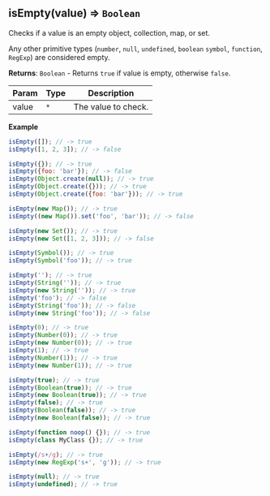 <a name="isEmpty"></a>

## isEmpty(value) ⇒ <code>Boolean</code>
Checks if a value is an empty object, collection, map, or set.

Any other primitive types (`number`, `null`, `undefined`, `boolean` `symbol`, `function`, `RegExp`) are considered empty.

**Returns**: <code>Boolean</code> - Returns `true` if value is empty, otherwise `false`.

| Param | Type | Description |
| --- | --- | --- |
| value | <code>\*</code> | The value to check. |

**Example**
```js
isEmpty([]); // -> true
isEmpty([1, 2, 3]); // -> false

isEmpty({}); // -> true
isEmpty({foo: 'bar'}); // -> false
isEmpty(Object.create(null)); // -> true
isEmpty(Object.create({})); // -> true
isEmpty(Object.create({foo: 'bar'})); // -> true

isEmpty(new Map()); // -> true
isEmpty((new Map()).set('foo', 'bar')); // -> false

isEmpty(new Set()); // -> true
isEmpty(new Set([1, 2, 3])); // -> false

isEmpty(Symbol()); // -> true
isEmpty(Symbol('foo')); // -> true

isEmpty(''); // -> true
isEmpty(String('')); // -> true
isEmpty(new String('')); // -> true
isEmpty('foo'); // -> false
isEmpty(String('foo')); // -> false
isEmpty(new String('foo')); // -> false

isEmpty(0); // -> true
isEmpty(Number(0)); // -> true
isEmpty(new Number(0)); // -> true
isEmpty(1); // -> true
isEmpty(Number(1)); // -> true
isEmpty(new Number(1)); // -> true

isEmpty(true); // -> true
isEmpty(Boolean(true)); // -> true
isEmpty(new Boolean(true)); // -> true
isEmpty(false); // -> true
isEmpty(Boolean(false)); // -> true
isEmpty(new Boolean(false)); // -> true

isEmpty(function noop() {}); // -> true
isEmpty(class MyClass {}); // -> true

isEmpty(/s+/g); // -> true
isEmpty(new RegExp('s+', 'g')); // -> true

isEmpty(null); // -> true
isEmpty(undefined); // -> true
```
